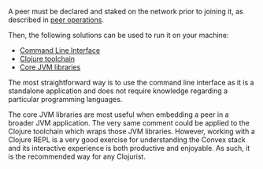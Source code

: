 A peer must be declared and staked on the network prior to joining it, as described in [peer operations](/cvm/peer-operations).

Then, the following solutions can be used to run it on your machine:

- [Command Line Interface](/tools/command-line-interface)
- [Clojure toolchain](/tools/clojure-toolchain)
- [Core JVM libraries](/tools/core)

The most straightforward way is to use the command line interface as it is a standalone application and does not require knowledge
regarding a particular programming languages.

The core JVM libraries are most useful when embedding a peer in a broader JVM application. The very same comment could be applied to the Clojure
toolchain which wraps those JVM libraries. However, working with a Clojure REPL is a very good exercise for understanding the Convex stack
and its interactive experience is both productive and enjoyable. As such, it is the recommended way for any Clojurist.
